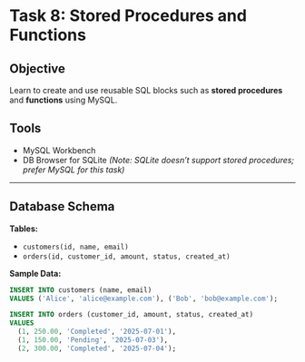#  Task 8: Stored Procedures and Functions

##  Objective
Learn to create and use reusable SQL blocks such as **stored procedures** and **functions** using MySQL.

##  Tools
- MySQL Workbench  
- DB Browser for SQLite *(Note: SQLite doesn’t support stored procedures; prefer MySQL for this task)*

---

##  Database Schema

**Tables:**
- `customers(id, name, email)`
- `orders(id, customer_id, amount, status, created_at)`

**Sample Data:**
```sql
INSERT INTO customers (name, email)
VALUES ('Alice', 'alice@example.com'), ('Bob', 'bob@example.com');

INSERT INTO orders (customer_id, amount, status, created_at)
VALUES
  (1, 250.00, 'Completed', '2025-07-01'),
  (1, 150.00, 'Pending', '2025-07-03'),
  (2, 300.00, 'Completed', '2025-07-04');
